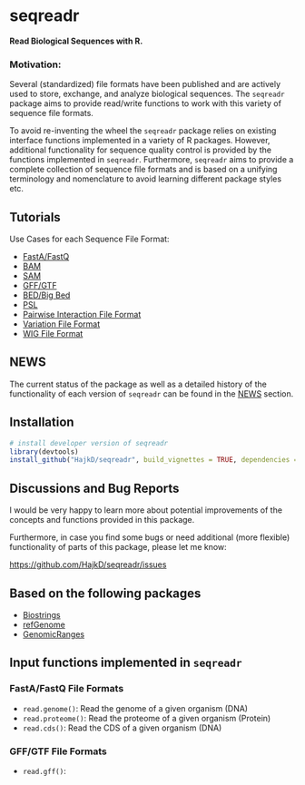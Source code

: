 # seqreadr

__Read Biological Sequences with R.__

### Motivation:

Several (standardized) file formats have been published and are actively used
to store, exchange, and analyze biological sequences. The `seqreadr` package
aims to provide read/write functions to work with this variety of sequence file formats.

To avoid re-inventing the wheel the `seqreadr` package relies on existing interface functions implemented in a variety of R packages. However, additional functionality for
sequence quality control is provided by the functions implemented in `seqreadr`.
Furthermore, `seqreadr` aims to provide a complete collection of sequence file formats and is based on a unifying terminology and nomenclature to avoid learning different package styles etc.


## Tutorials

Use Cases for each Sequence File Format:

* [FastA/FastQ](https://github.com/HajkD/seqreadr/blob/master/vignettes/FastA.Rmd)
* [BAM]()
* [SAM]()
* [GFF/GTF]()
* [BED/Big Bed]()
* [PSL]()
* [Pairwise Interaction File Format]()
* [Variation File Format]()
* [WIG File Format]()

## NEWS

The current status of the package as well as a detailed history of the functionality of each version of `seqreadr` can be found in the [NEWS](NEWS.md) section.

## Installation

```r
# install developer version of seqreadr
library(devtools)
install_github("HajkD/seqreadr", build_vignettes = TRUE, dependencies = TRUE)
```

## Discussions and Bug Reports

I would be very happy to learn more about potential improvements of the concepts and functions provided in this package.

Furthermore, in case you find some bugs or need additional (more flexible) functionality of parts of this package, please let me know:

https://github.com/HajkD/seqreadr/issues

## Based on the following packages

* [Biostrings](http://bioconductor.org/packages/release/bioc/html/Biostrings.html)
* [refGenome](https://cran.r-project.org/web/packages/refGenome/index.html)
* [GenomicRanges](http://bioconductor.org/packages/release/bioc/html/GenomicRanges.html)

## Input functions implemented in `seqreadr` 

### FastA/FastQ File Formats

* `read.genome()`: Read the genome of a given organism (DNA)
* `read.proteome()`: Read the proteome of a given organism (Protein)
* `read.cds()`: Read the CDS of a given organism (DNA)

### GFF/GTF File Formats

* `read.gff()`: 




